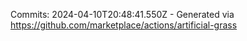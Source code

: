 Commits: 2024-04-10T20:48:41.550Z - Generated via https://github.com/marketplace/actions/artificial-grass
<br>
